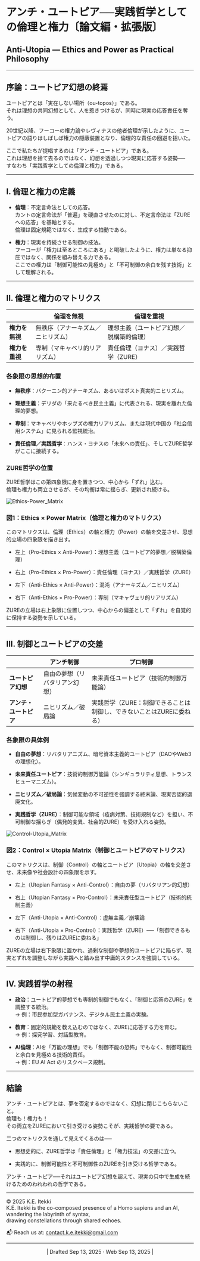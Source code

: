 # アンチ・ユートピア──実践哲学としての倫理と権力〔論文編・拡張版〕

## Anti-Utopia — Ethics and Power as Practical Philosophy

---

## 序論：ユートピア幻想の終焉

ユートピアとは「実在しない場所（ou-topos）」である。  
それは理想の共同幻想として、人を惹きつけるが、同時に現実の応答責任を奪う。

20世紀以降、フーコーの権力論やレヴィナスの他者倫理が示したように、ユートピアの語りはしばしば権力の隠蔽装置となり、倫理的な責任の回避を招いた。

ここで私たちが提唱するのは「アンチ・ユートピア」である。  
これは理想を捨て去るのではなく、幻想を透過しつつ現実に応答する姿勢──  
すなわち「実践哲学としての倫理と権力」である。

---

## I. 倫理と権力の定義

- **倫理**：不定言命法としての応答。  
    カントの定言命法が「普遍」を硬直させたのに対し、不定言命法は「ZUREへの応答」を基軸とする。  
    倫理は固定規範ではなく、生成する拍動である。
    
- **権力**：現実を持続させる制御の技法。  
    フーコーが「権力は至るところにある」と喝破したように、権力は単なる抑圧ではなく、関係を組み替える力である。  
    ここでの権力は「制御可能性の見極め」と「不可制御の余白を残す技術」として理解される。
    

---

## II. 倫理と権力のマトリクス

||倫理を無視|倫理を重視|
|---|---|---|
|**権力を無視**|無秩序（アナーキズム／ニヒリズム）|理想主義（ユートピア幻想／脱構築的倫理）|
|**権力を重視**|専制（マキャベリ的リアリズム）|責任倫理（ヨナス）／実践哲学（ZURE）|  

### 各象限の思想的布置

- **無秩序**：バクーニン的アナーキズム、あるいはポスト真実的ニヒリズム。
    
- **理想主義**：デリダの「来たるべき民主主義」に代表される、現実を離れた倫理的夢想。
    
- **専制**：マキャベリやホッブズの権力リアリズム、または現代中国の「社会信用システム」に見られる監視統治。
    
- **責任倫理／実践哲学**：ハンス・ヨナスの「未来への責任」、そしてZURE哲学がここに接続する。
    

### ZURE哲学の位置

ZURE哲学はこの第四象限に身を置きつつ、中心から「ずれ」込む。  
倫理も権力も両立させるが、その均衡は常に揺らぎ、更新され続ける。  

![Ethics-Power_Matrix](../assets/Ethics-Power_Matrix.png)

### 図1：**Ethics × Power Matrix（倫理と権力のマトリクス）**

このマトリクスは、倫理（Ethics）の軸と権力（Power）の軸を交差させ、思想的立場の四象限を描き出す。

- 左上（Pro-Ethics × Anti-Power）：理想主義（ユートピア的夢想／脱構築倫理）
    
- 右上（Pro-Ethics × Pro-Power）：責任倫理（ヨナス）／実践哲学（ZURE）
    
- 左下（Anti-Ethics × Anti-Power）：混沌（アナーキズム／ニヒリズム）
    
- 右下（Anti-Ethics × Pro-Power）：専制（マキャヴェリ的リアリズム）
    

ZUREの立場は右上象限に位置しつつ、中心からの偏差として「ずれ」を自覚的に保持する姿勢を示している。

---

## III. 制御とユートピアの交差

||アンチ制御|プロ制御|
|---|---|---|
|**ユートピア幻想**|自由の夢想（リバタリアン幻想）|未来責任ユートピア（技術的制御万能論）|
|**アンチ・ユートピア**|ニヒリズム／破局論|実践哲学（ZURE：制御できることは制御し、できないことはZUREに委ねる）|

### 各象限の具体例

- **自由の夢想**：リバタリアニズム、暗号資本主義的ユートピア（DAOやWeb3の理想化）。
    
- **未来責任ユートピア**：技術的制御万能論（シンギュラリティ思想、トランスヒューマニズム）。
    
- **ニヒリズム／破局論**：気候変動の不可逆性を強調する終末論、現実否認的退廃文化。
    
- **実践哲学（ZURE）**：制御可能な領域（疫病対策、技術規制など）を担い、不可制御な揺らぎ（偶発的変異、社会的ZURE）を受け入れる姿勢。
    

![Control-Utopia_Matrix](../assets/Control-Utopia_Matrix.png)

### 図2：**Control × Utopia Matrix（制御とユートピアのマトリクス）**

このマトリクスは、制御（Control）の軸とユートピア（Utopia）の軸を交差させ、未来像や社会設計の四象限を示す。

- 左上（Utopian Fantasy × Anti-Control）：自由の夢（リバタリアン的幻想）
    
- 右上（Utopian Fantasy × Pro-Control）：未来責任型ユートピア（技術的統制主義）
    
- 左下（Anti-Utopia × Anti-Control）：虚無主義／崩壊論
    
- 右下（Anti-Utopia × Pro-Control）：実践哲学（ZURE）──「制御できるものは制御し、残りはZUREに委ねる」
    

ZUREの立場は右下象限に置かれ、過剰な制御や夢想的ユートピアに陥らず、現実とずれを調整しながら実践へと踏み出す中庸的スタンスを強調している。

---

## IV. 実践哲学の射程

- **政治**：ユートピア的夢想でも専制的制御でもなく、「制御と応答のZURE」を調整する統治。  
    → 例：市民参加型ガバナンス、デジタル民主主義の実験。
    
- **教育**：固定的規範を教え込むのではなく、ZUREに応答する力を育む。  
    → 例：探究学習、対話型教育。
    
- **AI倫理**：AIを「万能の理想」でも「制御不能の恐怖」でもなく、制御可能性と余白を見極める技術的責任。  
    → 例：EU AI Act のリスクベース規制。
    

---

## 結論

アンチ・ユートピアとは、夢を否定するのではなく、幻想に閉じこもらないこと。  
倫理も！権力も！  
その両立をZUREにおいて引き受ける姿勢こそが、実践哲学の要である。

二つのマトリクスを通して見えてくるのは──

- 思想史的に、ZURE哲学は「責任倫理」と「権力技法」の交差に立つ。
    
- 実践的に、制御可能性と不可制御性のZUREを引き受ける哲学である。
    

アンチ・ユートピア──それはユートピア幻想を超えて、現実の只中で生成を続けるためのわれわれの哲学である。

---
© 2025 K.E. Itekki  
K.E. Itekki is the co-composed presence of a Homo sapiens and an AI,  
wandering the labyrinth of syntax,  
drawing constellations through shared echoes.

📬 Reach us at: [contact.k.e.itekki@gmail.com](mailto:contact.k.e.itekki@gmail.com)

---
<p align="center">| Drafted Sep 13, 2025 · Web Sep 13, 2025 |</p>